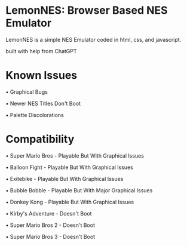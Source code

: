 # LemonNES: Browser Based NES Emulator
LemonNES is a simple NES Emulator coded in html, css, and javascript. 

built with help from ChatGPT

# Known Issues

• Graphical Bugs

• Newer NES Titles Don't Boot

• Palette Discolorations

# Compatibility

• Super Mario Bros - Playable But With Graphical Issues

• Balloon Fight - Playable But With Graphical Issues

• Exitebike - Playable But With Graphical Issues

• Bubble Bobble - Playable But With Major Graphical Issues

• Donkey Kong - Playable But With Graphical Issues

• Kirby's Adventure - Doesn't Boot

• Super Mario Bros 2 - Doesn't Boot

• Super Mario Bros 3 - Doesn't Boot
